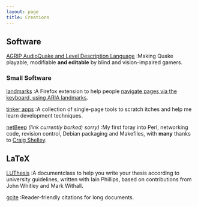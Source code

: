 ```yaml
---
layout: page
title: Creations
---
```


## Software

[AGRIP AudioQuake and Level Description Language](http://agrip.org.uk)
:Making Quake playable, modifiable **and editable** by blind and vision-impaired gamers.

### Small Software

[landmarks](http://github.com/matatk/landmarks/)
:A Firefox extension to help people [navigate pages via the keyboard, using ARIA landmarks](http://matatk.agrip.org.uk/articles/keyboard-landmark-navigation-firefox/).

[tinker apps](http://matatk.github.com/tinker/)
:A collection of single-page tools to scratch itches and help me learn development techniques.

[netBeep](http://netbeep.agrip.org.uk) *(link currently borked; sorry)*
:My first foray into Perl, networking code, revision control, Debian packaging and Makefiles, with **many** thanks to [Craig Shelley](http://www.microtron.org.uk).

## LaTeX

[LUThesis](http://luthesis.blogspot.com/)
:A documentclass to help you write your thesis according to university guidelines, written with Iain Phillips, based on contributions from John Whitley and Mark Withall.

[gcite](http://www.ctan.org/pkg/gcite)
:Reader-friendly citations for long documents.
